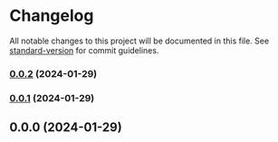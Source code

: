 # Changelog

All notable changes to this project will be documented in this file. See [standard-version](https://github.com/conventional-changelog/standard-version) for commit guidelines.

### [0.0.2](https://github.com/VikaScherban/base-app/compare/v0.0.1...v0.0.2) (2024-01-29)

### [0.0.1](https://github.com/VikaScherban/base-app/compare/v0.0.0...v0.0.1) (2024-01-29)

## 0.0.0 (2024-01-29)
